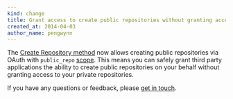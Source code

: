 ```yaml
---
kind: change
title: Grant access to create public repositories without granting access to private repositories
created_at: 2014-04-03
author_name: pengwynn
---
```


The [Create Repository method][api] now allows creating public repositories via
OAuth with `public_repo` [scope][].  This means you can safely grant third
party applications the ability to create public repositories on your behalf
without granting access to your private repositories.

If you have any questions or feedback, please [get in touch][contact].

[contact]: https://github.com/contact?form[subject]=API+create+repositories+with+public_repo+scope
[api]: /v3/repos/#create
[scope]: /v3/oauth/#scopes
